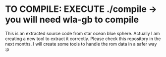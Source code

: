 # TO COMPILE: EXECUTE ./compile -> you will need wla-gb to compile
This is an extracted source code from star ocean blue sphere. Actually I am creating a new tool to extract it correctly.
Please check this repository in the next months. I will create some tools to handle the rom data in a safer way :p
